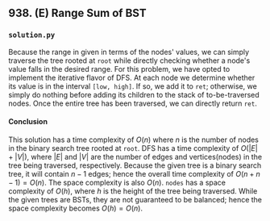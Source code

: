 ## 938. (E) Range Sum of BST

### `solution.py`
Because the range in given in terms of the nodes' values, we can simply traverse the tree rooted at `root` while directly checking whether a node's value falls in the desired range. For this problem, we have opted to implement the iterative flavor of DFS. At each node we determine whether its value is in the interval `[low, high]`. If so, we add it to `ret`; otherwise, we simply do nothing before adding its children to the stack of to-be-traversed nodes. Once the entire tree has been traversed, we can directly return `ret`.  

#### Conclusion
This solution has a time complexity of $O(n)$ where $n$ is the number of nodes in the binary search tree rooted at `root`. DFS has a time complexity of $O(|E|+|V|)$, where $|E|$ and $|V|$ are the number of edges and vertices(nodes) in the tree being traversed, respectively. Because the given tree is a binary search tree, it will contain $n-1$ edges; hence the overall time complexity of $O(n+n-1) = O(n)$. The space complexity is also $O(n)$. `nodes` has a space complexity of $O(h)$, where $h$ is the height of the tree being traversed. While the given trees are BSTs, they are not guaranteed to be balanced; hence the space complexity becomes $O(h) = O(n)$.  
  

